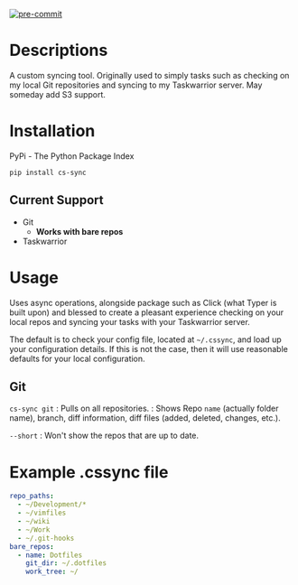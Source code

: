 [![pre-commit](https://img.shields.io/badge/pre--commit-enabled-brightgreen?logo=pre-commit&logoColor=white)](https://github.com/pre-commit/pre-commit)

# Descriptions

A custom syncing tool. Originally used to simply tasks such as checking on my local Git repositories and syncing to my Taskwarrior server. May someday add S3 support.

# Installation

PyPi - The Python Package Index

`pip install cs-sync`

## Current Support

* Git
  * **Works with bare repos**
* Taskwarrior

# Usage

Uses async operations, alongside package such as Click (what Typer is built upon) and blessed to create a pleasant experience checking on your local repos and syncing your tasks with your Taskwarrior server.

The default is to check your config file, located at `~/.cssync`, and load up your configuration details. If this is not the case, then it will use reasonable defaults for your local configuration.

## Git

`cs-sync git`
: Pulls on all repositories.
: Shows Repo `name` (actually folder name), branch, diff information, diff files (added, deleted, changes, etc.).

`--short`
: Won't show the repos that are up to date.

# Example .cssync file

```yaml
repo_paths:
  - ~/Development/*
  - ~/vimfiles
  - ~/wiki
  - ~/Work
  - ~/.git-hooks
bare_repos:
  - name: Dotfiles
    git_dir: ~/.dotfiles
    work_tree: ~/
```

